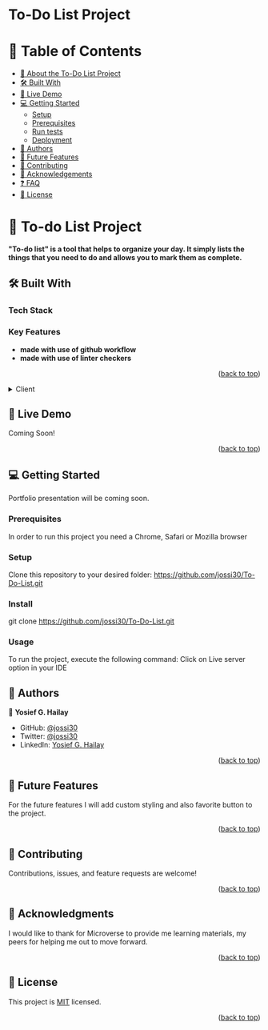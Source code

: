 <a name="readme-top"></a>

# To-Do List Project

# 📗 Table of Contents

- [📖 About the To-Do List Project](#about-project)
- [🛠 Built With](#built-with)
- [🚀 Live Demo](#live-demo)
- [💻 Getting Started](#getting-started)
  - [Setup](#setup)
  - [Prerequisites](#prerequisites)
  - [Run tests](#run-tests)
  - [Deployment](#deployment)
- [👥 Authors](#authors)
- [🔭 Future Features](#future-features)
- [🤝 Contributing](#contributing)
- [🙏 Acknowledgements](#acknowledgments)
- [❓ FAQ](#faq)
- [📝 License](#license)

# 📖 To-do List Project <a name="about-project"></a>

**"To-do list" is a tool that helps to organize your day. It simply lists the things that you need to do and allows you to mark them as complete.**

## 🛠 Built With <a name="built-with"></a>

### Tech Stack <a name="tech-stack"></a>

### Key Features <a name="key-features"></a>

- **made with use of github workflow**
- **made with use of linter checkers**

<p align="right">(<a href="#readme-top">back to top</a>)</p>

<details>
  <summary>Client</summary>
  <ul>
    <li>HTML</li>
    <li>CSS</li>
    <li>JS</li>
  </ul>
</details>

## 🚀 Live Demo <a name="live-demo"></a>

Coming Soon!

<p align="right">(<a href="#readme-top">back to top</a>)</p>

## 💻 Getting Started <a name="getting-started"></a>

Portfolio presentation will be coming soon.

### Prerequisites <a name="prerequisites"></a>

In order to run this project you need a Chrome, Safari or Mozilla browser

### Setup <a name="setup"></a>

Clone this repository to your desired folder: https://github.com/jossi30/To-Do-List.git

### Install <a name="install"></a>

git clone https://github.com/jossi30/To-Do-List.git

### Usage <a name="usage"></a>

To run the project, execute the following command: Click on Live server option in your IDE

## 👥 Authors <a name="authors"></a>

👤 **Yosief G. Hailay**

- GitHub: [@jossi30](https://github.com/jossi30)
- Twitter: [@jossi30](https://twitter.com/jossi30_)
- LinkedIn: [Yosief G. Hailay](https://www.linkedin.com/in/yosief-g-hailay-290277213/)

<p align="right">(<a href="#readme-top">back to top</a>)</p>

## 🔭 Future Features <a name="future-features"></a>

For the future features I will add custom styling and also favorite button to the project.

<p align="right">(<a href="#readme-top">back to top</a>)</p>

## 🤝 Contributing <a name="contributing"></a>

Contributions, issues, and feature requests are welcome!

<p align="right">(<a href="#readme-top">back to top</a>)</p>

## 🙏 Acknowledgments <a name="acknowledgements"></a>

I would like to thank for Microverse to provide me learning materials, my peers for helping me out to move forward.

<p align="right">(<a href="#readme-top">back to top</a>)</p>

## 📝 License <a name="license"></a>

This project is [MIT](LICENSE) licensed.

<p align="right">(<a href="#readme-top">back to top</a>)</p>
